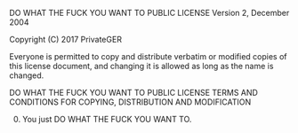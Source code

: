 DO WHAT THE FUCK YOU WANT TO PUBLIC LICENSE
Version 2, December 2004

Copyright (C) 2017 PrivateGER

Everyone is permitted to copy and distribute verbatim or modified
copies of this license document, and changing it is allowed as long
as the name is changed.

DO WHAT THE FUCK YOU WANT TO PUBLIC LICENSE
TERMS AND CONDITIONS FOR COPYING, DISTRIBUTION AND MODIFICATION

0. You just DO WHAT THE FUCK YOU WANT TO.

